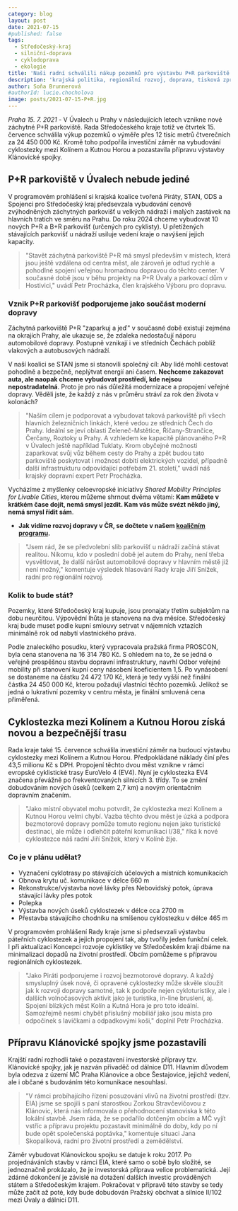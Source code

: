 ```yaml
---
category: blog
layout: post
date: 2021-07-15
#published: false
tags: 
  - Středočeský-kraj
  - silniční-doprava
  - cyklodoprava
  - ekologie
title: 'Naši radní schválili nákup pozemků pro výstavbu P+R parkoviště v Úvalech, investiční záměr cyklostezky na Kutnohorsku a pozastavili přípravu Klánovické spojky'
description: 'krajská politika, regionální rozvoj, doprava, tisková zpráva'
author: Soňa Brunnerová
#authorId: lucie.chocholova
image: posts/2021-07-15-P+R.jpg
---
```


*Praha 15. 7. 2021* - V Úvalech u Prahy v následujících letech vznikne nové záchytné P+R parkoviště. Rada Středočeského kraje totiž ve čtvrtek 15. července schválila výkup pozemků o výměře přes 12 tisíc metrů čtverečních za 24 450 000 Kč. Kromě toho podpořila investiční záměr na vybudování cyklostezky mezi Kolínem a Kutnou Horou a pozastavila přípravu výstavby Klánovické spojky.

## P+R parkoviště v Úvalech nebude jediné
V programovém prohlášení si krajská koalice tvořená Piráty, STAN, ODS a Spojenci pro Středočeský kraj předsevzala vybudování cenově zvýhodněných záchytných parkovišť u velkých nádraží i malých zastávek na hlavních tratích ve směru na Prahu. Do roku 2024 chceme vybudovat 10 nových P+R a B+R parkovišť (určených pro cyklisty). U přetížených stávajících parkovišť u nádraží usiluje vedení kraje o navýšení jejich kapacity.

> "Stavět záchytná parkoviště P+R má smysl především v místech, která jsou ještě vzdálena od centra měst, ale zároveň je odtud rychlé a pohodlné spojení veřejnou hromadnou dopravou do těchto center. V současné době jsou v běhu projekty na P+R Úvaly a parkovací dům v Hostivici," uvádí Petr Procházka, člen krajského Výboru pro dopravu.

### Vznik P+R parkovišť podporujeme jako součást moderní dopravy
Záchytná parkoviště P+R "zaparkuj a jeď" v současné době existují zejména na okrajích Prahy, ale ukazuje se, že zdaleka nedostačují náporu automobilové dopravy. Postupně vznikají i ve středních Čechách poblíž vlakových a autobusových nádraží.

V naší koalici se STAN jsme si stanovili společný cíl: Aby lidé mohli cestovat pohodlně a bezpečně, neplýtvat energií ani časem. **Nechceme zakazovat auta, ale naopak chceme vybudovat prostředí, kde nejsou nepostradatelná**. Proto je pro nás důležitá modernizace a propojení veřejné dopravy. Věděli jste, že každý z nás v průměru stráví za rok den života v kolonách?

> "Naším cílem je podporovat a vybudovat taková parkoviště při všech hlavních železničních linkách, které vedou ze středních Čech do Prahy. Ideální se jeví oblasti Zeleneč-Mstětice, Říčany-Strančice, Čerčany, Roztoky u Prahy. A vzhledem ke kapacitě plánovaného P+R v Úvalech ještě například Tuklaty. Krom obyčejné možnosti zaparkovat svůj vůz během cesty do Prahy a zpět budou tato parkoviště poskytovat i možnost dobití elektrických vozidel, případně další infrastrukturu odpovídající potřebám 21. století," uvádí náš krajský dopravní expert Petr Procházka.

Vycházíme z myšlenky celoevropské iniciativy *Shared Mobility Principles for Livable Cities*, kterou můžeme shrnout dvěma větami: **Kam můžete v krátkém čase dojít, nemá smysl jezdit. Kam vás může svézt někdo jiný, nemá smysl řídit sám**.

* **Jak vidíme rozvoj dopravy v ČR, se dočtete v našem [koaličním programu](https://www.piratiastarostove.cz/program/resort/doprava/).**

> "Jsem rád, že se předvolební slib parkovišť u nádraží začíná stávat realitou. Nikomu, kdo v poslední době jel autem do Prahy, není třeba vysvětlovat, že další nárůst automobilové dopravy v hlavním městě již není možný," komentuje výsledek hlasování Rady kraje Jiří Snížek, radní pro regionální rozvoj.
 
### Kolik to bude stát?
Pozemky, které Středočeský kraj kupuje, jsou pronajaty třetím subjektům na dobu neurčitou. Výpovědní lhůta je stanovena na dva měsíce. Středočeský kraj bude muset podle kupní smlouvy setrvat v nájemních vztazích minimálně rok od nabytí vlastnického práva.

Podle znaleckého posudku, který vypracovala pražská firma PROSCON, byla cena stanovena na 16 314 780 Kč. S ohledem na to, že se jedná o veřejně prospěšnou stavbu dopravní infrastruktury, navrhl Odbor veřejné mobility při stanovení kupní ceny násobení koeficientem 1,5. Po vynásobení se dostaneme na částku 24 472 170 Kč, která je tedy vyšší než finální částka 24 450 000 Kč, kterou požadují vlastníci těchto pozemků. Jelikož se jedná o lukrativní pozemky v centru města, je finální smluvená cena přiměřená.

## Cyklostezka mezi Kolínem a Kutnou Horou získá novou a bezpečnější trasu 
Rada kraje také 15. července schválila investiční záměr na budoucí výstavbu cyklostezky mezi Kolínem a Kutnou Horou. Předpokládané náklady činí přes 43,5 milionu Kč s DPH. Propojení těchto dvou měst vznikne v rámci evropské cyklistické trasy EuroVelo 4 (EV4). Nyní je cyklostezka EV4 značena převážně po frekventovaných silnicích 3. třídy. To se změní dobudováním nových úseků (celkem 2,7 km) a novým orientačním dopravním značením.

> "Jako místní obyvatel mohu potvrdit, že cyklostezka mezi Kolínem a Kutnou Horou velmi chybí. Vazba těchto dvou měst je úzká a podpora bezmotorové dopravy pomůže tomuto regionu nejen jako turistické destinaci, ale může i odlehčit páteřní komunikaci I/38," říká k nové cyklostezce náš radní Jiří Snížek, který v Kolíně žije.

### Co je v plánu udělat?
* Vyznačení cyklotrasy po stávajících účelových a místních komunikacích
* Obnova krytu uč. komunikace v délce 660 m
* Rekonstrukce/výstavba nové lávky přes Nebovidský potok, úprava stávající lávky přes potok
* Polepka
* Výstavba nových úseků cyklostezek v délce cca 2700 m
* Přestavba stávajícího chodníku na smíšenou cyklostezku v délce 465 m

V programovém prohlášení Rady kraje jsme si předsevzali výstavbu páteřních cyklostezek a jejich propojení tak, aby tvořily jeden funkční celek. I při aktualizaci Koncepci rozvoje cyklistiky ve Středočeském kraji dbáme na minimalizaci dopadů na životní prostředí. Obcím pomůžeme s přípravou regionálních cyklostezek.

> "Jako Piráti podporujeme i rozvoj bezmotorové dopravy. A každý smysluplný úsek nové, či opravené cyklostezky může skvěle sloužit jak k rozvoji dopravy samotné, tak k podpoře nejen cykloturistiky, ale i dalších volnočasových aktivit jako je turistika, in-line bruslení, aj. Spojení blízkých měst Kolín a Kutná Hora je pro toto ideální. Samozřejmě nesmí chybět příslušný mobiliář jako jsou místa pro odpočinek s lavičkami a odpadkovými koši," doplnil Petr Procházka.

## Přípravu Klánovické spojky jsme pozastavili

Krajští radní rozhodli také o pozastavení investorské přípravy tzv. Klánovické spojky, jak je nazván přivaděč od dálnice D11. Hlavním důvodem byla odezva z území MČ Praha Klánovice a obce Šestajovice, jejichž vedení, ale i občané s budováním této komunikace nesouhlasí.

> "V rámci probíhajícího řízení posuzování vlivů na životní prostředí (tzv. EIA) jsme se spojili s paní starostkou Zorkou Stravčevičovou z Klánovic, která nás informovala o přehodnocení stanoviska k této lokální stavbě. Jsem ráda, že se podařilo dotčeným obcím a MČ vyjít vstříc a přípravu projektu pozastavit minimálně do doby, kdy po ní bude opět společenská poptávka," komentuje situaci Jana Skopalíková, radní pro životní prostředí a zemědělství.

Záměr vybudovat Klánovickou spojku se datuje k roku 2017. Po projednáváních stavby v rámci EIA, které samo o sobě bylo složité, se jednoznačně prokázalo, že je investorská příprava velice problematická. Její zdárné dokončení je závislé na dotažení dalších investic prováděných státem a Středočeským krajem. Pokračovat v přípravě této stavby se tedy může začít až poté, kdy bude dobudován Pražský obchvat a silnice II/102 mezi Úvaly a dálnicí D11.
